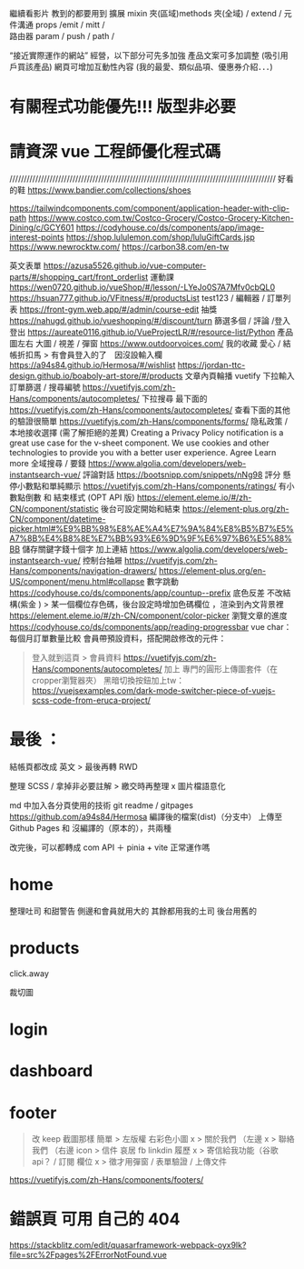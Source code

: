 繼續看影片 教到的都要用到
擴展 mixin 夾(區域)methods 夾(全域) / extend /
元件溝通 props /emit / mitt /  
路由器 param / push / path /

“接近實際運作的網站” 經營，以下部分可先多加強
產品文案可多加調整 (吸引用戶買該產品)
網頁可增加互動性內容 (我的最愛、類似品項、優惠券介紹．．．)

# 有關程式功能優先!!! 版型非必要

# 請資深 vue 工程師優化程式碼

/////////////////////////////////////////////////////////////////////////////////////////////
好看的鞋
https://www.bandier.com/collections/shoes

https://tailwindcomponents.com/component/application-header-with-clip-path
https://www.costco.com.tw/Costco-Grocery/Costco-Grocery-Kitchen-Dining/c/GCY601
https://codyhouse.co/ds/components/app/image-interest-points
https://shop.lululemon.com/shop/luluGiftCards.jsp
https://www.newrocktw.com/
https://carbon38.com/en-tw

英文表單
https://azusa5526.github.io/vue-computer-parts/#/shopping_cart/front_orderlist
運動課
https://wen0720.github.io/vueShop/#/lesson/-LYeJo0S7A7Mfv0cbQL0
https://hsuan777.github.io/VFitness/#/productsList
test123 / 編輯器 / 訂單列表
https://front-gym.web.app/#/admin/course-edit
抽獎
https://nahugd.github.io/vueshopping/#/discount/turn
篩選多個 / 評論 /登入登出
https://aureate0116.github.io/VueProjectLR/#/resource-list/Python
產品圖左右 大圖 / 視差 / 彈窗
https://www.outdoorvoices.com/
我的收藏 愛心 / 結帳折扣馬 > 有會員登入的了　因沒設輸入欄
https://a94s84.github.io/Hermosa/#/wishlist
https://jordan-ttc-design.github.io/boaboly-art-store/#/products
文章內頁輪播 vuetify
下拉輸入 訂單篩選 / 搜尋編號
https://vuetifyjs.com/zh-Hans/components/autocompletes/
下拉搜尋 最下面的
https://vuetifyjs.com/zh-Hans/components/autocompletes/
查看下面的其他 的驗證很簡單
https://vuetifyjs.com/zh-Hans/components/forms/
隐私政策 / 本地接收選擇 (需了解拒絕的差異)
Creating a Privacy Policy notification is a great use case for the v-sheet component.
We use cookies and other technologies to provide you with a better user experience.
Agree
Learn more
全域搜尋 / 要錢
https://www.algolia.com/developers/web-instantsearch-vue/
評論對話
https://bootsnipp.com/snippets/nNg98
評分 懸停小數點和單純顯示
https://vuetifyjs.com/zh-Hans/components/ratings/
有小數點倒數 和 結束樣式 (OPT API 版)
https://element.eleme.io/#/zh-CN/component/statistic
後台可設定開始和結束
https://element-plus.org/zh-CN/component/datetime-picker.html#%E9%BB%98%E8%AE%A4%E7%9A%84%E8%B5%B7%E5%A7%8B%E4%B8%8E%E7%BB%93%E6%9D%9F%E6%97%B6%E5%88%BB
儲存關鍵字錢十個字 加上連結
https://www.algolia.com/developers/web-instantsearch-vue/
控制台抽屜
https://vuetifyjs.com/zh-Hans/components/navigation-drawers/
https://element-plus.org/en-US/component/menu.html#collapse
數字跳動
https://codyhouse.co/ds/components/app/countup--prefix
底色反差 不改結構(紫金 ) > 某一個欄位存色碼，後台設定時增加色碼欄位 ，渲染到內文背景裡
https://element.eleme.io/#/zh-CN/component/color-picker
瀏覽文章的進度
https://codyhouse.co/ds/components/app/reading-progressbar
vue char：
每個月訂單數量比較
會員帶預設資料，搭配開啟修改的元件：
> 登入就到這頁 > 會員資料
> https://vuetifyjs.com/zh-Hans/components/autocompletes/
> 加上 專門的圓形上傳圖套件（在cropper瀏覽器夾）
黑暗切換按鈕加上tw：
https://vuejsexamples.com/dark-mode-switcher-piece-of-vuejs-scss-code-from-eruca-project/
# 最後 ：

結帳頁都改成 英文 > 最後再轉
RWD

整理 SCSS / 拿掉非必要註解 > 繳交時再整理
x 圖片檔語意化

md 中加入各分頁使用的技術
git readme / gitpages https://github.com/a94s84/Hermosa
編譯後的檔案(dist)（分支中） 上傳至 Github Pages 和 沒編譯的（原本的），共兩種

改完後，可以都轉成 com API ＋ pinia + vite 正常運作嗎

# home

整理吐司 和甜警告
側邊和會員就用大的
其餘都用我的土司
後台用舊的

# products

click.away

裁切圖



# login



# dashboard





# footer

> 改 keep 截圖那樣 簡單 > 左版權 右彩色小圖
> x > 關於我們 （左邊
> x > 聯絡我們 （右邊 icon > 信件 哀居 fb linkdin 履歷
> x > 寄信給我功能（谷歌 api？ / 訂閱 欄位
> x > 徵才用彈窗 / 表單驗證 / 上傳文件

https://vuetifyjs.com/zh-Hans/components/footers/

# 錯誤頁 可用 自己的 404

https://stackblitz.com/edit/quasarframework-webpack-oyx9lk?file=src%2Fpages%2FErrorNotFound.vue

